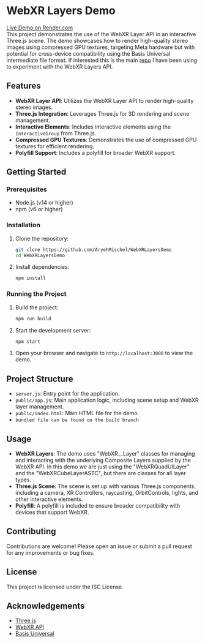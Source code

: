 # WebXR Layers Demo
[Live Demo on Render.com](https://webxrlayers.onrender.com)<br>
This project demonstrates the use of the WebXR Layer API in an interactive Three.js scene. The demo showcases how to render high-quality stereo images using compressed GPU textures, targeting Meta hardware but with potential for cross-device compatibility using the Basis Universal intermediate file format. If interested this is the main [repo](https://github.com/AryehMischel/WebXRLayers-Playground) I have been using to experiment with the WebXR Layers API.

## Features

- **WebXR Layer API**: Utilizes the WebXR Layer API to render high-quality stereo images.
- **Three.js Integration**: Leverages Three.js for 3D rendering and scene management.
- **Interactive Elements**: Includes interactive elements using the `InteractiveGroup` from Three.js.
- **Compressed GPU Textures**: Demonstrates the use of compressed GPU textures for efficient rendering.
- **Polyfill Support**: Includes a polyfill for broader WebXR support.

## Getting Started

### Prerequisites

- Node.js (v14 or higher)
- npm (v6 or higher)

### Installation

1. Clone the repository:
   ```sh
   git clone https://github.com/AryehMischel/WebXRLayersDemo
   cd WebXRLayersDemo
   ```

2. Install dependencies:
   ```sh
   npm install
   ```

### Running the Project

1. Build the project:
   ```sh
   npm run build
   ```

2. Start the development server:
   ```sh
   npm start
   ```

3. Open your browser and navigate to `http://localhost:3000` to view the demo.

## Project Structure

- `server.js`: Entry point for the application.  
- `public/app.js`: Main application logic, including scene setup and WebXR layer management.
- `public/index.html`: Main HTML file for the demo.
- `bundled file can be found on the build branch`


## Usage

- **WebXR Layers**: The demo uses "WebXR__Layer" classes for managing and interacting with the underlying Composite Layers supplied by the WebXR API. In this demo we are just using the "WebXRQuadUILayer" and the "WebXRCubeLayerASTC", but there are classes for all layer types.
- **Three.js Scene**: The scene is set up with various Three.js components, including a camera, XR Controllers, raycasting, OrbitControls, lights, and other interactive elements.
- **Polyfill**: A polyfill is included to ensure broader compatibility with devices that support WebXR.

## Contributing

Contributions are welcome! Please open an issue or submit a pull request for any improvements or bug fixes.

## License

This project is licensed under the ISC License.

## Acknowledgements

- [Three.js](https://threejs.org/)
- [WebXR API](https://immersiveweb.dev/)
- [Basis Universal](https://github.com/BinomialLLC/basis_universal)

